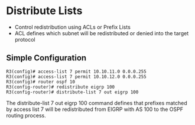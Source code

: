 # Distribute Lists

* Control redistribution using ACLs or Prefix Lists
* ACL defines which subnet will be redistributed or denied into the target protocol

## Simple Configuration

```
R3(config)# access-list 7 permit 10.10.11.0 0.0.0.255
R3(config)# access-list 7 permit 10.10.12.0 0.0.0.255
R3(config)# router ospf 10
R3(config-router)# redistribute eigrp 100
R3(config-router)# distribute-list 7 out eigrp 100
```

The distribute-list 7 out eigrp 100 command defines that prefixes matched by access list 7 will be redistributed from EIGRP with AS 100 to the OSPF routing process.